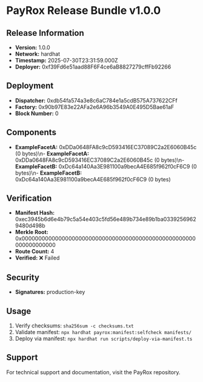 # PayRox Release Bundle v1.0.0

## Release Information

- **Version:** 1.0.0
- **Network:** hardhat
- **Timestamp:** 2025-07-30T23:31:59.000Z
- **Deployer:** 0xf39Fd6e51aad88F6F4ce6aB8827279cffFb92266

## Deployment

- **Dispatcher:** 0xdb54fa574a3e8c6aC784e1a5cdB575A737622CFf
- **Factory:** 0x90b97E83e22AFa2e6A96b3549A0E495D5Bae61aF
- **Block Number:** 0

## Components

- **ExampleFacetA:** 0xDDa0648FA8c9cD593416EC37089C2a2E6060B45c (0 bytes)\n- **ExampleFacetA:** 0xDDa0648FA8c9cD593416EC37089C2a2E6060B45c (0 bytes)\n- **ExampleFacetB:** 0xDc64a140Aa3E981100a9becA4E685f962f0cF6C9 (0 bytes)\n- **ExampleFacetB:** 0xDc64a140Aa3E981100a9becA4E685f962f0cF6C9 (0 bytes)

## Verification

- **Manifest Hash:** 0xec3945b6d6e4b79c5a54e403c5fd56e489b734e89b1ba03392569629480d498b
- **Merkle Root:** 0x0000000000000000000000000000000000000000000000000000000000000000
- **Route Count:** 4
- **Verified:** ❌ Failed

## Security

- **Signatures:** production-key

## Usage

1. Verify checksums: `sha256sum -c checksums.txt`
2. Validate manifest: `npx hardhat payrox:manifest:selfcheck manifests/`
3. Deploy via manifest: `npx hardhat run scripts/deploy-via-manifest.ts`

## Support

For technical support and documentation, visit the PayRox repository.
